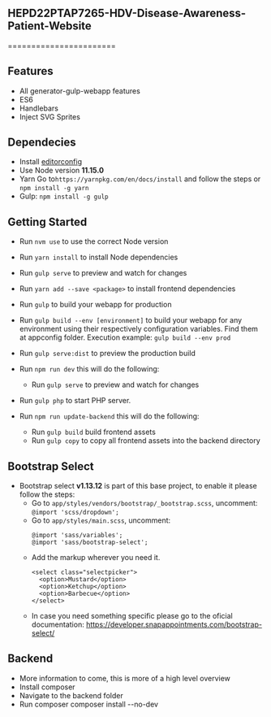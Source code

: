 ## HEPD22PTAP7265-HDV-Disease-Awareness-Patient-Website
=======================

## Features
- All generator-gulp-webapp features
- ES6
- Handlebars
- Inject SVG Sprites

## Dependecies
- Install [editorconfig](http://editorconfig.org)
- Use Node version **11.15.0**
- Yarn Go to`https://yarnpkg.com/en/docs/install` and follow the steps or `npm install -g yarn`
- Gulp: `npm install -g gulp`


## Getting Started
- Run `nvm use` to use the correct Node version
- Run `yarn install` to install Node dependencies
- Run `gulp serve` to preview and watch for changes
- Run `yarn add --save <package>` to install frontend dependencies
- Run `gulp` to build your webapp for production
- Run `gulp build --env [environment]` to build your webapp for any environment using their respectively configuration variables. Find them at appconfig folder. Execution example: `gulp build --env prod`
- Run `gulp serve:dist` to preview the production build

- Run `npm run dev` this will do the following:
    - Run `gulp serve` to preview and watch for changes

- Run `gulp php` to start PHP server.

- Run `npm run update-backend` this will do the following:
    - Run `gulp build` build frontend assets
    - Run `gulp copy` to copy all frontend assets into the backend directory

## Bootstrap Select
- Bootstrap select **v1.13.12** is part of this base project, to enable it please follow the steps:
    - Go to `app/styles/vendors/bootstrap/_bootstrap.scss`, uncomment: `@import 'scss/dropdown';`
    - Go to `app/styles/main.scss`, uncomment:
      ```
      @import 'sass/variables';
      @import 'sass/bootstrap-select';
      ```
    - Add the markup wherever you need it.
      ```
      <select class="selectpicker">
        <option>Mustard</option>
        <option>Ketchup</option>
        <option>Barbecue</option>
      </select>
      ```
    - In case you need something specific please go to the oficial documentation: https://developer.snapappointments.com/bootstrap-select/

## Backend
- More information to come, this is more of a high level overview
- Install composer
- Navigate to the backend folder
- Run composer composer install --no-dev
